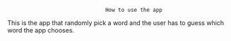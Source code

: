 


                                   How to use the app
                                   
This is the app that randomly pick a word and the user has to guess which word the app chooses.

